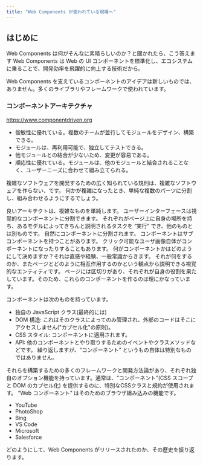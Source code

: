 ```yaml
---
title: "Web Components が使われている現場へ"
---
```

## はじめに
Web Components は何がそんなに素晴らしいのか？と聞かれたら、こう答えます
Web Components は Web の UI コンポーネントを標準化し、エコシステムに乗ることで、開発効率を飛躍的に向上する技術だから。

Web Components を支えているコンポーネントのアイデアは新しいものでは、ありません。多くのライブラリやフレームワークで使われています。

### コンポーネントアーキテクチャ

https://www.componentdriven.org

- 俊敏性に優れている。複数のチームが並行してモジュールをデザイン、構築できる。
- モジュールは、再利用可能で、独立してテストできる。
- 他モジュールとの結合が少ないため、変更が容易である。
- 順応性に優れている。モジュールは、他のモジュールと結合されることなく、ユーザーニーズに合わせて組み立てられる。

複雑なソフトウェアを開発するための広く知られている規則は、複雑なソフトウェアを作らない、です。
何かが複雑になったとき、単純な複数のパーツに分割し、組み合わせるようにするでしょう。

良いアーキテクトは、複雑なものを単純します。
ユーザーインターフェースは視覚的なコンポーネントに分割できます。
それぞれがページ上に自身の場所を持ち、あるモデルによってきちんと説明されるタスクを “実行” でき、他のものとは別ものです。
自然にコンポーネントに分割されます。
コンポーネントはサブコンポーネントを持つことがあります。
クリック可能なユーザ画像自体がコンポーネントになったりすることもあります。
何がコンポーネントかはどのようにして決めますか？それは直感や経験、一般常識からきます。
それが何をするのか、またページとどのように相互作用するのかという観点から説明できる視覚的なエンティティです。
ページには区切りがあり、それぞれが自身の役割を果たしています。そのため、これらのコンポーネントを作るのは理にかなっています。

コンポーネントは次のものを持っています。
- 独自の JavaScript クラス(最終的には)
- DOM 構造: これはそのクラスによってのみ管理され、外部のコードはそこにアクセスしません("カプセル化"の原則)。
- CSS スタイル: コンポーネントに適用されます。
- API: 他のコンポーネントとやり取りするためのイベントやクラスメソッドなどです。
繰り返しますが、“コンポーネント” というもの自体は特別なものではありません。

それらを構築するための多くのフレームワークと開発方法論があり、それぞれ独自のオプション機能を持っています。通常は、“コンポーネント”(CSS スコープと DOM のカプセル化) を提供するのに、特別なCSSクラスと規約が使用されます。
“Web コンポーネント” はそのためのブラウザ組み込みの機能です。

- YouTube
- PhotoShop
- Bing
- VS Code
- Microsoft
- Salesforce

どのようにして、Web Components がリリースされたのか、その歴史を振り返ります。